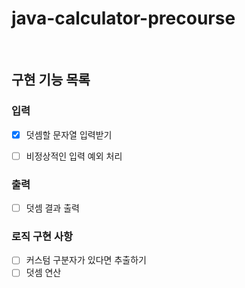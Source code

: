 # java-calculator-precourse

<br>

## 구현 기능 목록


### 입력
- [X] 덧셈할 문자열 입력받기
- [ ] 비정상적인 입력 예외 처리


### 출력
- [ ] 덧셈 결과 출력



### 로직 구현 사항
- [ ] 커스텀 구분자가 있다면 추출하기
- [ ] 덧셈 연산
